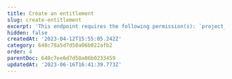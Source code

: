 ```yaml
---
title: Create an entitlement
slug: create-entitlement
excerpt: 'This endpoint requires the following permission(s): `project_configuration:entitlements:read_write`.'
hidden: false
createdAt: '2023-04-12T15:55:05.242Z'
category: 648c78a5d7d50a06b022afb2
order: 4
parentDoc: 648c7ee6d7d50a06b0233459
updatedAt: '2023-06-16T16:41:39.773Z'
---
```

